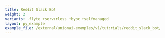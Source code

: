 ```yaml
---
title: Reddit Slack Bot
weight: 2
variants: -flyte +serverless +byoc +selfmanaged
layout: py_example
example_file: /external/unionai-examples/v1/tutorials/reddit_slack_bot/reddit_slack_bot.py
---
```

